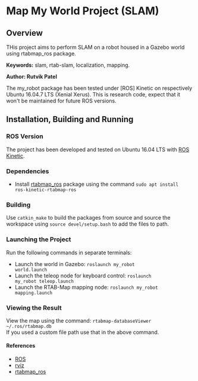 # Map My World Project (SLAM)

## Overview

THis project aims to perform SLAM on a robot housed in a Gazebo world using rtabmap_ros package.

**Keywords:** slam, rtab-slam, localization, mapping.

**Author: Rutvik Patel<br />**

The my_robot package has been tested under [ROS] Kinetic on respectively Ubuntu 16.04.7 LTS (Xenial Xerus).
This is research code, expect that it won't be maintained for future ROS versions.




## Installation, Building and Running

### ROS Version

The project has been developed and tested on Ubuntu 16.04 LTS with [ROS Kinetic](wiki.ros.org/kinetic/).

### Dependencies

- Install [rtabmap_ros](http://wiki.ros.org/rtabmap_ros) package using the command <code>sudo apt install ros-kinetic-rtabmap-ros</code>

### Building
Use <code>catkin_make</code> to build the packages from source and source the workspace using <code>source devel/setup.bash</code> to add the files to path.

### Launching the Project
Run the following commands in separate terminals:
- Launch the world in Gazebo: <code>roslaunch my_robot world.launch</code>
- Launch the teleop node for keyboard control: <code>roslaunch my_robot teleop.launch</code>
- Launch the RTAB-Map mapping node: <code>roslaunch my_robot mapping.launch</code>

### Viewing the Result
View the map using the command: <code>rtabmap-databaseViewer ~/.ros/rtabmap.db</code> <br>
If you used a custom file path use that in the above command.
<br>

#### References
- [ROS](wiki.ros.org/kinetic/)
- [rviz](http://wiki.ros.org/rviz)
- [rtabmap_ros](https://github.com/introlab/rtabmap_ros)
